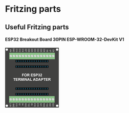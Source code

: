 # Fritzing parts
Useful Fritzing parts
---

#### ESP32 Breakout Board 30PIN ESP-WROOM-32-DevKit V1
![ESP32-Breakout-Board---30pin-ESP-WROOM-32-DevKit-V1.png](ESP32-Breakout-Board-30pin%2FESP32-Breakout-Board---30pin-ESP-WROOM-32-DevKit-V1.png)
